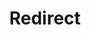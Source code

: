 ﻿---
layout: src/layouts/Redirect.astro
title: Redirect
redirect: https://octopus.com/docs/deployments/azure/service-fabric/packaging
pubDate:  2023-01-01
navSearch: false
navSitemap: false
navMenu: false
---
